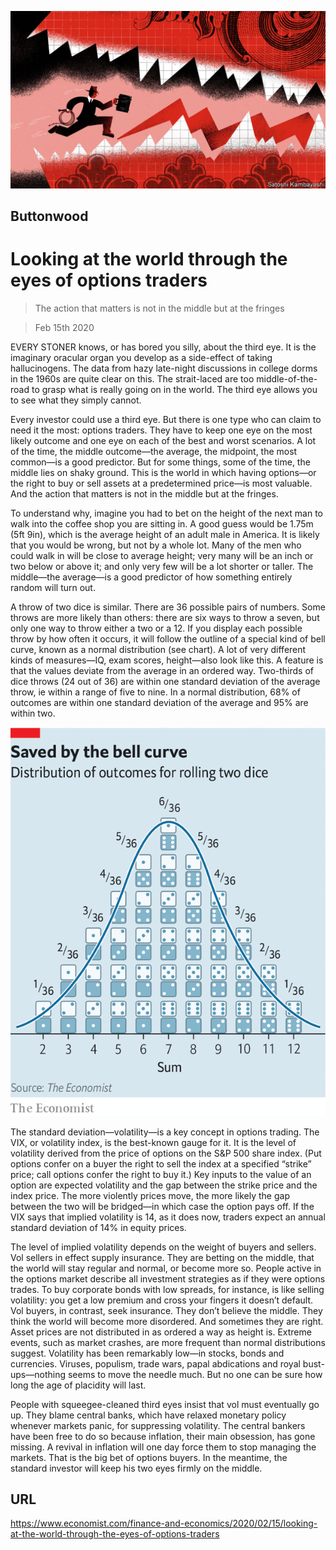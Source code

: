 ![](./images/20200215_FND010.jpg)

## Buttonwood

# Looking at the world through the eyes of options traders

> The action that matters is not in the middle but at the fringes

> Feb 15th 2020

EVERY STONER knows, or has bored you silly, about the third eye. It is the imaginary oracular organ you develop as a side-effect of taking hallucinogens. The data from hazy late-night discussions in college dorms in the 1960s are quite clear on this. The strait-laced are too middle-of-the-road to grasp what is really going on in the world. The third eye allows you to see what they simply cannot.

Every investor could use a third eye. But there is one type who can claim to need it the most: options traders. They have to keep one eye on the most likely outcome and one eye on each of the best and worst scenarios. A lot of the time, the middle outcome—the average, the midpoint, the most common—is a good predictor. But for some things, some of the time, the middle lies on shaky ground. This is the world in which having options—or the right to buy or sell assets at a predetermined price—is most valuable. And the action that matters is not in the middle but at the fringes.

To understand why, imagine you had to bet on the height of the next man to walk into the coffee shop you are sitting in. A good guess would be 1.75m (5ft 9in), which is the average height of an adult male in America. It is likely that you would be wrong, but not by a whole lot. Many of the men who could walk in will be close to average height; very many will be an inch or two below or above it; and only very few will be a lot shorter or taller. The middle—the average—is a good predictor of how something entirely random will turn out.

A throw of two dice is similar. There are 36 possible pairs of numbers. Some throws are more likely than others: there are six ways to throw a seven, but only one way to throw either a two or a 12. If you display each possible throw by how often it occurs, it will follow the outline of a special kind of bell curve, known as a normal distribution (see chart). A lot of very different kinds of measures—IQ, exam scores, height—also look like this. A feature is that the values deviate from the average in an ordered way. Two-thirds of dice throws (24 out of 36) are within one standard deviation of the average throw, ie within a range of five to nine. In a normal distribution, 68% of outcomes are within one standard deviation of the average and 95% are within two.



![](./images/20200215_FNC961.png)

The standard deviation—volatility—is a key concept in options trading. The VIX, or volatility index, is the best-known gauge for it. It is the level of volatility derived from the price of options on the S&P 500 share index. (Put options confer on a buyer the right to sell the index at a specified “strike” price; call options confer the right to buy it.) Key inputs to the value of an option are expected volatility and the gap between the strike price and the index price. The more violently prices move, the more likely the gap between the two will be bridged—in which case the option pays off. If the VIX says that implied volatility is 14, as it does now, traders expect an annual standard deviation of 14% in equity prices.

The level of implied volatility depends on the weight of buyers and sellers. Vol sellers in effect supply insurance. They are betting on the middle, that the world will stay regular and normal, or become more so. People active in the options market describe all investment strategies as if they were options trades. To buy corporate bonds with low spreads, for instance, is like selling volatility: you get a low premium and cross your fingers it doesn’t default. Vol buyers, in contrast, seek insurance. They don’t believe the middle. They think the world will become more disordered. And sometimes they are right. Asset prices are not distributed in as ordered a way as height is. Extreme events, such as market crashes, are more frequent than normal distributions suggest. Volatility has been remarkably low—in stocks, bonds and currencies. Viruses, populism, trade wars, papal abdications and royal bust-ups—nothing seems to move the needle much. But no one can be sure how long the age of placidity will last.

People with squeegee-cleaned third eyes insist that vol must eventually go up. They blame central banks, which have relaxed monetary policy whenever markets panic, for suppressing volatility. The central bankers have been free to do so because inflation, their main obsession, has gone missing. A revival in inflation will one day force them to stop managing the markets. That is the big bet of options buyers. In the meantime, the standard investor will keep his two eyes firmly on the middle.

## URL

https://www.economist.com/finance-and-economics/2020/02/15/looking-at-the-world-through-the-eyes-of-options-traders
